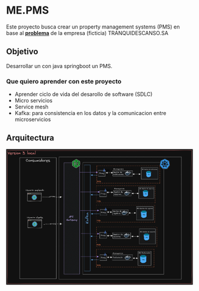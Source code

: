 # ME.PMS
Este proyecto busca crear un property management systems (PMS) en base al **[problema](./doc/problem.md)** de la empresa (ficticia) TRANQUIDESCANSO.SA

## Objetivo
Desarrollar un con java springboot un PMS.

### Que quiero aprender con este proyecto
- Aprender ciclo de vida del desarollo de software (SDLC)
- Micro servicios
- Service mesh
- Kafka: para consistencia en los datos y la comunicacion entre microservicios

## Arquitectura

![arquitectura](/doc/project-info/desing/architecture/v3-local.png)